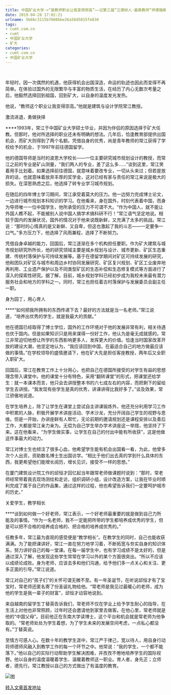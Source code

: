 ```yaml
---
title: 中国矿业大学->“是教师职业让我变得崇高”——记第三届“立德树人·最美教师”师德楷模设计学院常江 | cumt.com.cn
date: 2019-04-28 17:02:21
urlname: 5b6bc3115b7608bbe26a58d5815fe830
tags: 
- cumt.com.cn
- cumt
- 中国矿业大学
- 矿大
categories:
- cumt.com.cn
- 中国矿业大学
---
```


  

年轻时，因一次偶然的机遇，他获得机会出国深造，命运的轨迹也因此而变得不再简单。在体验过国外的无限繁华与丰富的物质生活，在经历了内心无数次考量之后，他毅然选择回到祖国，回到矿大，以自身的温度发光发热。

他说，“教师这个职业让我变得崇高。”他就是建筑与设计学院常江教授。

激流进退，勇做抉择

****1993年，常江于中国矿业大学硕士毕业，并因为伴侣的原因选择于矿大任教。但那时，他对所选择的职业还未有明确的想法。几年后，恰逢教育部提供出国机会，而矿大则得到了两个名额。凭借自身的优秀，尚是青年教师的常江获得了学校给予的机会，于1997年前往德国留学。

他的德国导师是当时的波恩大学校长——一位主要研究城市规划设计的教授，而常江之前的专业是矿山测量，“我们两人的专业，差了这么多……”谈到这里，常江笑着用手比划着。如果选择前往德国，就意味着要改专业，一切从头来过；但若是放弃的话，也就意味着放弃丰厚的奖学金，这对已经有家与责任的常江来说是极大的损失。在深思熟虑之后，他选择了转专业学习城市规划。

在随后的四年博士学习期间，常江承受着莫大的压力。他一边努力完成博士论文，一边进行城市规划本科知识的学习。在他看来，身在国外，时刻代表着中国，而身为导师唯一一位中国学生，他所承受的压力不可谓不大。“作为中国人，就不能让外国人瞧不起，不能被别人说中国人搞学术搞科研不行！”常江语气坚定地说。相较于国内的发展状况，国外的情况对于他来说既新鲜，又充满了太多的挑战。常江说：“那时的心情真的是又新鲜、又自卑，但这也激起了我的斗志——一定要争一口气。”多方压力下，他选择了风雨兼程，选择了不断努力。

凭借自身卓越的能力，回国后，常江逐渐在多个机构担任要职。作为矿大建筑与城市规划研究所所长，他的研究领域主要是城乡规划与设计、城市更新、矿区生态重建、传统村落保护与可持续发展等。基于在德留学期间对矿区可持续发展的研究，他和团队对矿区与城市和周边乡村协同发展研究、矿区复兴规划、矿区工业废弃地再利用、工业遗产保护以及不同类型矿区的生态补偿和生态修复模式等方面进行了深入的探索性研究。据了解，目前，城乡规划学科已经初步成为我校未来最有潜力服务社会和地方的学科之一。同时，常江也担任着古村落保护与发展委员会副主任一职。

身为园丁，用心育人

****“如何把我所拥有的东西传递下去？最好的方法就是当一名老师。”常江说道，“培养出优秀的学生，就是我最大的贡献。”

他在德国已经取得了博士学位，国外的工作环境对于他的发展非常有利，相关待遇也优于国内。但是如果知识只是用来谋得一份好工作，他认为是毫无成就感的。常江非常迫切地想让所学的东西影响更多人，发挥更大的价值。恰逢当时国家改革开放的建设大潮，他坚定地认为，“我应该回到中国，在最适合自己的地方做最应该做的事情。”在学校领导的盛情邀请下，他在矿大先是担任客座教授，两年后又全职入职矿大。

回国后，常江在教育工作上十分用心，也把自己在德国所接受的对学生有益的思想理念带入课堂中。他的课堂十分有特色，采用“翻转课堂”的形式，把课堂还给学生：就一本课本而言，他只会去讲授整本书的六七成左右的内容，而把剩下的留给学生去讲授。“我发现有些学生是真的优秀，讲课讲得比我好多了。”谈及效果，常江骄傲地说道。

在学生培养上，除了让学生在课堂上尝试自主讲课锻炼外，他还充分利用学习工作中积累的人脉，积极开展学术讲座活动、学术沙龙，充分开阔自己学生的视野与思维。但是一开始，办讲座鲜有人帮忙，无论前期的邀请规划还是课程安排以及善后工作，大都是常江亲力亲为。无偿为自己学生举办学术讲座这一举措，他坚持了下来。这在他看来，“为学生做实事，让学生在自己的付出中能有所收获”，这是他做这件事最大的动力。

常江对博士生也倾注了很多心血，他希望学生能有机会出国看一看，为此，他曾多次个人出资，资助数名博士生出国访学。“相比于他们出去真的学到什么具体的东西，我更希望他们能增长阅历，增长见识，接受不一样的思想。”

在厦门建筑设计院工作的邱恒才回忆起当年跟常老师做课题时说到：“那时，常老师经常带着我去现场测绘和走访，组织调研小组，设计改造方案，让我在毕业时顺利完成了属于自己的作品集，通过这样的过程，他也希望告诉我们一定要呵护城市的历史。”

关爱学生，教学相长

****谈到如何做一个好老师，常江表示，一个好老师最重要的就是做到自己力所能及的事情。“作为一名老师，我不一定能把所带的学生都培养成优秀的学生，但是可以把不合格的培养成合格的、把合格的培养成优秀的。”

任教多年，常江最为直观的感受便是“教学相长”。在教学生的同时，自己也能收获满满。为了能把课讲好，常江一直在努力地学习着，不断拓宽与夯实自身的知识体系，努力讲好自己的每一堂课。在每一届学生中，也有学习成绩不是太好的，但是通过深入了解，他发现这些学生常常在学习以外的某个方面很突出。“所以不应该以成绩论成败。身为老师，应该去多和他们沟通，给予他们多一点关心和关注、更多正面的引导。”常江说道。

常江对自己的“孩子们”的关怀可谓无微不至。有一年圣诞节，在听说邱恒才有了宝宝时，常老师还匿名寄了份圣诞礼物给他。“常老师是我见过最暖心的老师，成为他的学生是我一辈子的财富”，邱恒才动容地说到。

来自越南的留学生丁替英告诉我们，常老师不仅在学业上给予学生耐心的指导，在生活上对他也非常照顾，过年时还会邀请他到家里去做客。在他心里，常老师就是他的“中国父母”。目前他正在东南大学读博士，这个平台和机会就是常老师为他争取的。“常老师处处为学生着想，为了学生未来的发展空间考虑，一点私心都没有。”丁替英说。

至情方可感人心。在数十年的教学生涯中，常江严于律己，宽以待人，用自身行动将师德师风融入到教学工作的每一个环节之中。他常说：“我的学生，一个都不能落下。”他以自己的实际行动帮助学生解决困难，并孜孜不倦地培养学生的国际视野。他以自身的温度温暖着学生、温暖着教师这一职业。育人者，身先正；立师者，德先行。常江教授以自己的方式做出了有温度的教育。

![图](http://xwzx.cumt.edu.cn/_upload/article/images/f4/2f/9b9f6bea4b7fa81759e451c9b85b/deab2906-a1d7-42c5-8f76-c1adac3db91d.jpg)

[转入文章首发地址](http://xwzx.cumt.edu.cn/65/4c/c521a484684/page.htm)